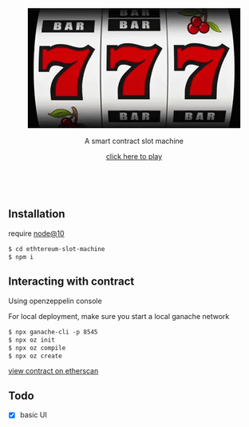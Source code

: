 <br/>
<br/>
<p align="center">
<img src="./banner.gif" alt="slot machine"/>
<p align="center">A smart contract slot machine</p>
<p align="center"><a href="https://jameshih.com/ethslot">click here to play</a></p>
</p>
<br/>
<br/>
<br/>

## Installation

require [node@10](https://formulae.brew.sh/formula/node@10)
```
$ cd ethtereum-slot-machine
$ npm i
```
## Interacting with contract

Using openzeppelin console

For local deployment, make sure you start a local ganache network
```
$ npx ganache-cli -p 8545
$ npx oz init
$ npx oz compile
$ npx oz create
```

[view contract on etherscan](https://rinkeby.etherscan.io/address/0xe253bba5e2b71960b0b7328d04b8480b16a00706)
## Todo

- [x] basic UI
